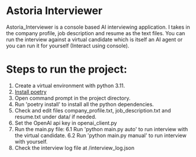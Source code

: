 # Astoria Interviewer

Astoria_Interviewer is a console based AI interviewing application. I takes in the company profile, job description and resume as the text files. You can run the interview against a virtual candidate which is itself an AI agent or you can run it for yourself (Interact using console).

# Steps to run the project:

1. Create a virtual environment with python 3.11.
2. [Install poetry](https://python-poetry.org/docs/#installation.)
3. Open command prompt in the project directory.
4. Run 'poetry install' to install all the python dependencies.
5. Check and edit files company_profile.txt, job_description.txt and resume.txt under data/ if needed.
6. Set the OpenAI api key in openai_client.py
8. Run the main.py file:
    6.1 Run 'python main.py auto' to run interview with the virtual candidate.
    6.2 Run 'python main.py manual' to run interview with yourself.
9. Check the interview log file at /interview_log.json